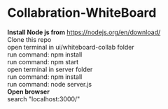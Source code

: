 # Collabration-WhiteBoard
**Install Node js from**
https://nodejs.org/en/download/ <br/>
Clone this repo <br />
open terminal in ui/whiteboard-collab folder <br/>
run command: npm install <br />
run command: npm start <br />
open terminal in server folder<br />
run command: npm install <br />
run command: node server.js <br />
**Open browser** <br />
search "localhost:3000/"
